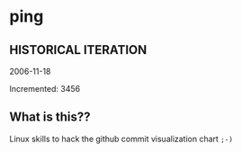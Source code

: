 # ping

## HISTORICAL ITERATION
2006-11-18

Incremented: 3456

## What is this?? 
Linux skills to hack the github commit visualization chart `;-)`

